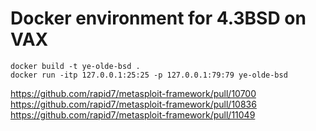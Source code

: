# Docker environment for 4.3BSD on VAX

```
docker build -t ye-olde-bsd .
docker run -itp 127.0.0.1:25:25 -p 127.0.0.1:79:79 ye-olde-bsd
```

https://github.com/rapid7/metasploit-framework/pull/10700  
https://github.com/rapid7/metasploit-framework/pull/10836  
https://github.com/rapid7/metasploit-framework/pull/11049
